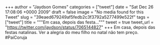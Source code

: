 
+++
author = "Jaydson Gomes"
categories = ["tweet"]
date = "Sat Dec 26 17:08:06 +0000 2009"
draft = false
image = "No media found for this Tweet"
slug = "39eaed679249af5fedb2c3f3792a5277499e522f"
tags = ["tweet"]
title = """Em casa, depois das festa..."""
tweet = true
tweet_url = "https://twitter.com/jaydson/status/7065144827"
+++
Em casa, depois das festas natalinas. Ver a alegria do meu filho no natal não tem preço. #PaiCoruja
